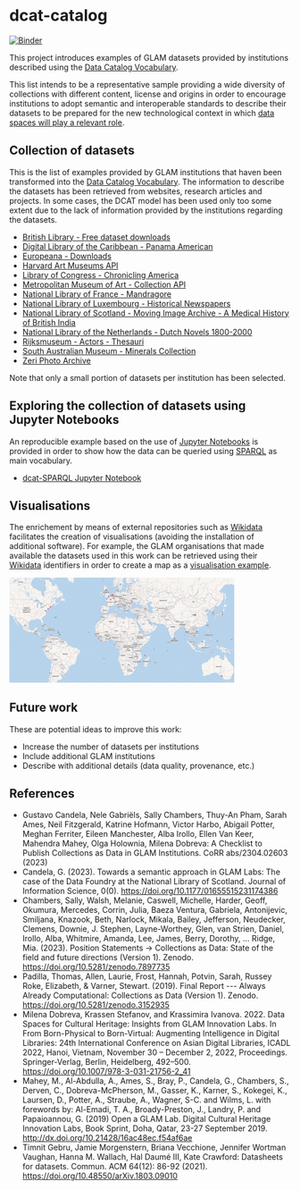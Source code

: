 # dcat-catalog

[![Binder](https://mybinder.org/badge_logo.svg)](https://mybinder.org/v2/gh/hibernator11/dcat-catalog/HEAD)

This project introduces examples of GLAM datasets provided by institutions described using the [Data Catalog Vocabulary](https://www.w3.org/TR/vocab-dcat-3/).

This list intends to be a representative sample providing a wide diversity of collections with different content, license and origins in order to encourage institutions to adopt semantic and interoperable standards to describe their datasets to be prepared for the new technological context in which [data spaces will play a relevant role](https://doi.org/10.1007/978-3-031-21756-2_41).

## Collection of datasets

This is the list of examples provided by GLAM institutions that haven been transformed into the [Data Catalog Vocabulary](https://www.w3.org/TR/vocab-dcat-3/). The information to describe the datasets has been retrieved from websites, research articles and projects. In some cases, the DCAT model has been used only too some extent due to the lack of information provided by the institutions regarding the datasets. 

- [British Library - Free dataset downloads](datasets/bl.ttl)
- [Digital Library of the Caribbean - Panama American](datasets/caribbean.ttl)
- [Europeana - Downloads](datasets/europeana.ttl)
- [Harvard Art Museums API](datasets/harvard.ttl)
- [Library of Congress - Chronicling America](datasets/lc.ttl)
- [Metropolitan Museum of Art - Collection API](datasets/moma.ttl)
- [National Library of France - Mandragore](datasets/bnf.ttl)
- [National Library of Luxembourg - Historical Newspapers](datasets/bnl.ttl)
- [National Library of Scotland - Moving Image Archive - A Medical History of British India](datasets/data-foundry-nls.ttl)
- [National Library of the Netherlands - Dutch Novels 1800-2000](datasets/kb.ttl)
- [Rijksmuseum - Actors - Thesauri](datasets/rijksmuseum.ttl)
- [South Australian Museum - Minerals Collection](datasets/sam.ttl)
- [Zeri Photo Archive](datasets/zeri.ttl)

Note that only a small portion of datasets per institution has been selected. 
  
## Exploring the collection of datasets using Jupyter Notebooks

An reproducible example based on the use of [Jupyter Notebooks](https://jupyter.org/) is provided in order to show how the data can be queried using [SPARQL](https://www.w3.org/TR/sparql11-query/) as main vocabulary.

- [dcat-SPARQL Jupyter Notebook](https://nbviewer.org/github/hibernator11/dcat-catalog/blob/main/notebooks/dcat-SPARQL.ipynb)

## Visualisations

The enrichement by means of external repositories such as [Wikidata](https://www.wikidata.org) facilitates the creation of visualisations (avoiding the installation of additional software). For example, the GLAM organisations that made available the datasets used in this work can be retrieved using their [Wikidata](https://www.wikidata.org) identifiers in order to create a map as a [visualisation example](https://w.wiki/6$oU).

<img src="images/map-dcat.png" width="80%">

## Future work

These are potential ideas to improve this work:

- Increase the number of datasets per institutions
- Include additional GLAM institutions
- Describe with additional details (data quality, provenance, etc.)

## References

- Gustavo Candela, Nele Gabriëls, Sally Chambers, Thuy-An Pham, Sarah Ames, Neil Fitzgerald, Katrine Hofmann, Victor Harbo, Abigail Potter, Meghan Ferriter, Eileen Manchester, Alba Irollo, Ellen Van Keer, Mahendra Mahey, Olga Holownia, Milena Dobreva: A Checklist to Publish Collections as Data in GLAM Institutions. CoRR abs/2304.02603 (2023)
- Candela, G. (2023). Towards a semantic approach in GLAM Labs: The case of the Data Foundry at the National Library of Scotland. Journal of Information Science, 0(0). https://doi.org/10.1177/01655515231174386
- Chambers, Sally, Walsh, Melanie, Caswell, Michelle, Harder, Geoff, Okumura, Mercedes, Corrin, Julia, Baeza Ventura, Gabriela, Antonijevic, Smiljana, Knazook, Beth, Narlock, Mikala, Bailey, Jefferson, Neudecker, Clemens, Downie, J. Stephen, Layne-Worthey, Glen, van Strien, Daniel, Irollo, Alba, Whitmire, Amanda, Lee, James, Berry, Dorothy, … Ridge, Mia. (2023). Position Statements -> Collections as Data: State of the field and future directions (Version 1). Zenodo. https://doi.org/10.5281/zenodo.7897735
- Padilla, Thomas, Allen, Laurie, Frost, Hannah, Potvin, Sarah, Russey Roke, Elizabeth, & Varner, Stewart. (2019). Final Report --- Always Already Computational: Collections as Data (Version 1). Zenodo. https://doi.org/10.5281/zenodo.3152935
- Milena Dobreva, Krassen Stefanov, and Krassimira Ivanova. 2022. Data Spaces for Cultural Heritage: Insights from GLAM Innovation Labs. In From Born-Physical to Born-Virtual: Augmenting Intelligence in Digital Libraries: 24th International Conference on Asian Digital Libraries, ICADL 2022, Hanoi, Vietnam, November 30 – December 2, 2022, Proceedings. Springer-Verlag, Berlin, Heidelberg, 492–500. https://doi.org/10.1007/978-3-031-21756-2_41
- Mahey, M., Al-Abdulla, A., Ames, S., Bray, P., Candela, G., Chambers, S., Derven, C., Dobreva-McPherson, M., Gasser, K., Karner, S., Kokegei, K., Laursen, D., Potter, A., Straube, A., Wagner, S-C. and Wilms, L. with forewords by: Al-Emadi, T. A., Broady-Preston, J., Landry, P. and Papaioannou, G. (2019) Open a GLAM Lab. Digital Cultural Heritage Innovation Labs, Book Sprint, Doha, Qatar, 23-27 September 2019. http://dx.doi.org/10.21428/16ac48ec.f54af6ae
- Timnit Gebru, Jamie Morgenstern, Briana Vecchione, Jennifer Wortman Vaughan, Hanna M. Wallach, Hal Daumé III, Kate Crawford:
Datasheets for datasets. Commun. ACM 64(12): 86-92 (2021). https://doi.org/10.48550/arXiv.1803.09010
